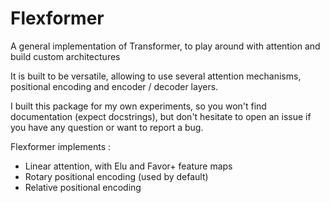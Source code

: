 # Flexformer

A general implementation of Transformer, to play around with attention and build custom architectures

It is built to be versatile, allowing to use several attention mechanisms, positional encoding and encoder / decoder layers.

I built this package for my own experiments, so you won't find documentation (expect docstrings), but don't hesitate to open an issue if you have any question or want to report a bug.

Flexformer implements :

* Linear attention, with Elu and Favor+ feature maps
* Rotary positional encoding (used by default)
* Relative positional encoding
